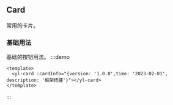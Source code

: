 ## Card

常用的卡片。

### 基础用法

基础的按钮用法。
:::demo

```vue
<template>
  <yl-card :cardInfo="{version: '1.0.0',time: '2023-02-01', description: '框架搭建'}"></yl-card>
</template>
```

:::
